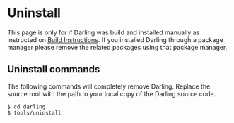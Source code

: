 # Uninstall

This page is only for if Darling was build and installed manually as instructed on [Build Instructions](build-instructions.md). If you installed Darling through a package manager please remove the related packages using that package manager.

## Uninstall commands

The following commands will completely remove Darling. Replace the source root with the path to your local copy of the Darling source code.

```
$ cd darling
$ tools/uninstall
```
